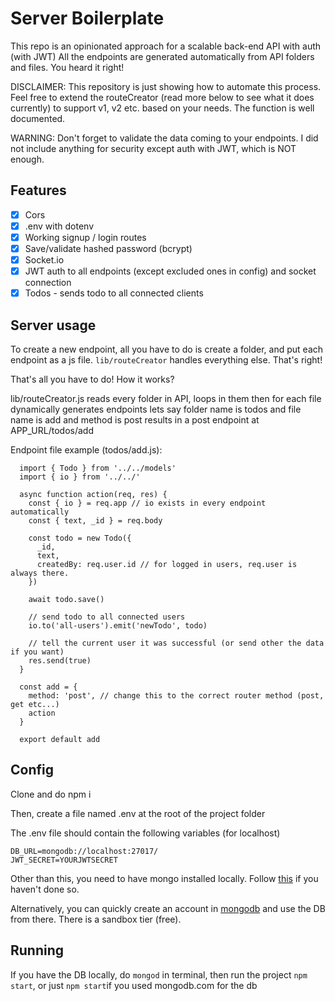 # Server Boilerplate
This repo is an opinionated approach for a scalable back-end API with auth (with JWT)
All the endpoints are generated automatically from API folders and files. You heard it right!

DISCLAIMER: This repository is just showing how to automate this process. Feel free to extend the routeCreator (read more below to see what it does currently) to support v1, v2 etc. based on your needs. The function is well documented.

WARNING: Don't forget to validate the data coming to your endpoints. I did not include anything for security except auth with JWT, which is NOT enough.

## Features

- [x] Cors
- [x] .env with dotenv
- [x] Working signup / login routes
- [x] Save/validate hashed password (bcrypt)
- [x] Socket.io
- [x] JWT auth to all endpoints (except excluded ones in config) and socket connection
- [x] Todos - sends todo to all connected clients

## Server usage

To create a new endpoint, all you have to do is create a folder, and put each endpoint as a js file. `lib/routeCreator` handles everything else. That's right!

That's all you have to do! How it works?

lib/routeCreator.js reads every folder in API, loops in them
then for each file dynamically generates endpoints
lets say folder name is todos and file name is add and method is post
results in a post endpoint at APP_URL/todos/add

Endpoint file example (todos/add.js):

```
  import { Todo } from '../../models'
  import { io } from '../../'

  async function action(req, res) {
    const { io } = req.app // io exists in every endpoint automatically
    const { text, _id } = req.body

    const todo = new Todo({
      _id,
      text,
      createdBy: req.user.id // for logged in users, req.user is always there.
    })

    await todo.save()

    // send todo to all connected users
    io.to('all-users').emit('newTodo', todo)

    // tell the current user it was successful (or send other the data if you want)
    res.send(true)
  }

  const add = {
    method: 'post', // change this to the correct router method (post, get etc...)
    action
  }

  export default add
```

## Config

Clone and do npm i

Then, create a file named .env at the root of the project folder

The .env file should contain the following variables (for localhost)

```
DB_URL=mongodb://localhost:27017/
JWT_SECRET=YOURJWTSECRET
```

Other than this, you need to have mongo installed locally.
Follow [this](https://docs.mongodb.com/v3.2/administration/install-community/) if you haven't done so.

Alternatively, you can quickly create an account in [mongodb](http://mongodb.com/) and use the DB from there. There is a sandbox tier (free).

## Running

If you have the DB locally, do `mongod` in terminal, then run the project `npm start`, or just `npm start`if you used mongodb.com for the db
